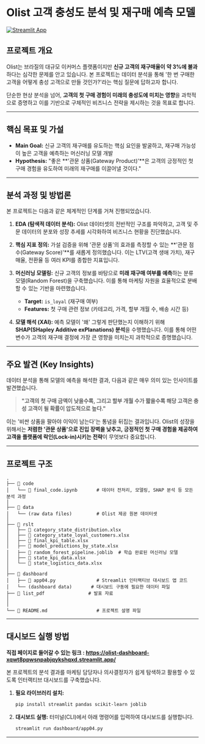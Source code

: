 # Olist 고객 충성도 분석 및 재구매 예측 모델

[![Streamlit App](https://img.shields.io/badge/Live_Dashboard-FF4B4B?style=for-the-badge&logo=streamlit&logoColor=white)](https://olist-dashboard-xqwt8ppwsnpabjqykshqxd.streamlit.app/)

## 프로젝트 개요

Olist는 브라질의 대규모 이커머스 플랫폼이지만
**신규 고객의 재구매율이 약 3%에 불과**하다는 심각한 문제를 안고 있습니다. 
본 프로젝트는 데이터 분석을 통해 '한 번 구매한 고객을 어떻게 충성 고객으로 만들 것인가?'라는 핵심 질문에 답하고자 합니다.

단순한 현상 분석을 넘어, **고객의 첫 구매 경험이 미래의 충성도에 미치는 영향**을 과학적으로 증명하고 이를 기반으로 구체적인 비즈니스 전략을 제시하는 것을 목표로 합니다.

---

## 핵심 목표 및 가설

* **Main Goal:** 신규 고객의 재구매를 유도하는 핵심 요인을 발굴하고, 재구매 가능성이 높은 고객을 예측하는 머신러닝 모델 개발
* **Hypothesis:** "좋은 **'관문 상품(Gateway Product)'**은 고객의 긍정적인 첫 구매 경험을 유도하여 미래의 재구매를 이끌어낼 것이다."

---

## 분석 과정 및 방법론

본 프로젝트는 다음과 같은 체계적인 단계를 거쳐 진행되었습니다.

1.  **EDA (탐색적 데이터 분석):** Olist 데이터셋의 전반적인 구조를 파악하고, 고객 및 주문 데이터의 분포와 성장 추세를 시각화하여 비즈니스 현황을 진단했습니다.

2.  **핵심 지표 정의:** 가설 검증을 위해 '관문 상품'의 효과를 측정할 수 있는 **'관문 점수(Gateway Score)'**를 새롭게 정의했습니다. 이는 LTV(고객 생애 가치), 재구매율, 전환율 등 여러 KPI를 종합한 지표입니다.

3.  **머신러닝 모델링:** 신규 고객의 정보를 바탕으로 **미래 재구매 여부를 예측**하는 분류 모델(Random Forest)을 구축했습니다. 이를 통해 마케팅 자원을 효율적으로 분배할 수 있는 기반을 마련했습니다.
    * **Target:** `is_loyal` (재구매 여부)
    * **Features:** 첫 구매 관련 정보 (카테고리, 가격, 할부 개월 수, 배송 시간 등)

4.  **모델 해석 (XAI):** 예측 모델이 '왜' 그렇게 판단했는지 이해하기 위해 **SHAP(SHapley Additive exPlanations) 분석**을 수행했습니다. 이를 통해 어떤 변수가 고객의 재구매 결정에 가장 큰 영향을 미치는지 과학적으로 증명했습니다.

---

## 주요 발견 (Key Insights)

데이터 분석을 통해 모델의 예측을 해석한 결과, 다음과 같은 매우 의미 있는 인사이트를 발견했습니다.

> **"고객의 첫 구매 금액이 낮을수록, 그리고 할부 개월 수가 짧을수록 해당 고객은 충성 고객이 될 확률이 압도적으로 높다."**

이는 '비싼 상품을 팔아야 이익이 남는다'는 통념을 뒤집는 결과입니다. 
Olist의 성장을 위해서는 **저렴한 '관문 상품'으로 진입 장벽을 낮추고, 긍정적인 첫 구매 경험을 제공하여 고객을 플랫폼에 락인(Lock-in)시키는 전략**이 무엇보다 중요합니다.

---

## 프로젝트 구조

```
.
├── 📂 code
│   └── 📜 final_code.ipynb       # 데이터 전처리, 모델링, SHAP 분석 등 모든 분석 과정
│
├── 📂 data
│   └── (raw data files)         # Olist 제공 원본 데이터셋
│
├── 📂 rslt
│   ├── 📄 category_state_distribution.xlsx
│   ├── 📄 category_state_loyal_customers.xlsx
│   ├── 📄 final_kpi_table.xlsx
│   ├── 📄 model_predictions_by_state.xlsx
│   ├── 📄 random_forest_pipeline.joblib  # 학습 완료된 머신러닝 모델
│   ├── 📄 state_kpi_data.xlsx
│   └── 📄 state_logistics_data.xlsx
│
├── 📂 dashboard
│   ├── 📜 app04.py               # Streamlit 인터랙티브 대시보드 앱 코드
│   └── (dashboard data)       # 대시보드 구동에 필요한 데이터 파일
├── 📄 list_pdf                # 발표 자료
│
│
└── 📜 README.md                  # 프로젝트 설명 파일
```

---

## 대시보드 실행 방법

**직접 페이지로 들어갈 수 있는 링크 : https://olist-dashboard-xqwt8ppwsnpabjqykshqxd.streamlit.app/**

본 프로젝트의 분석 결과를 마케팅 담당자나 의사결정자가 쉽게 탐색하고 활용할 수 있도록 인터랙티브 대시보드를 구축했습니다.

1.  **필요 라이브러리 설치:**
    ```bash
    pip install streamlit pandas scikit-learn joblib
    ```

2.  **대시보드 실행:**
    터미널(CLI)에서 아래 명령어를 입력하여 대시보드를 실행합니다.
    ```bash
    streamlit run dashboard/app04.py
    ```

---
